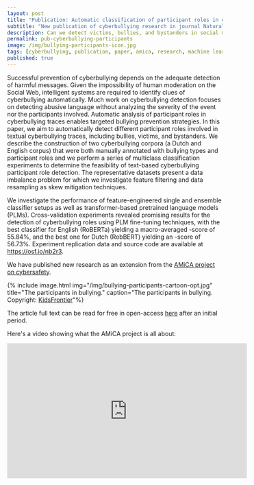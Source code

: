 ```yaml
---
layout: post
title: "Publication: Automatic classification of participant roles in cyberbullying"
subtitle: "New publication of cyberbullying research in journal Natural Language Engineering."
description: Can we detect victims, bullies, and bystanders in social media text?"
permalink: pub-cyberbullying-participants
image: /img/bullying-participants-icon.jpg
tags: [cyberbullying, publication, paper, amica, research, machine learning, bullying detection]
published: true
---
```


Successful prevention of cyberbullying depends on the adequate detection of harmful messages. Given the impossibility of human moderation on the Social Web, intelligent systems are required to identify clues of cyberbullying automatically. Much work on cyberbullying detection focuses on detecting abusive language without analyzing the severity of the event nor the participants involved.
Automatic analysis of participant roles in cyberbullying traces enables targeted bullying prevention strategies. In this paper, we aim to automatically detect different participant roles involved in textual cyberbullying traces, including bullies, victims, and bystanders. We describe the construction of two cyberbullying corpora (a Dutch and English corpus) that were both manually annotated with bullying types and participant roles and we perform a series of multiclass classification experiments to determine the feasibility of text-based cyberbullying participant role detection. The representative datasets present a data imbalance problem for which we investigate feature filtering and data resampling as skew mitigation techniques. 

We investigate the performance of feature-engineered single and ensemble classifier setups as well as transformer-based pretrained language models (PLMs). Cross-validation experiments revealed promising results for the detection of cyberbullying roles using PLM fine-tuning techniques, with the best classifier for English (RoBERTa) yielding a macro-averaged -score of 55.84%, and the best one for Dutch (RobBERT) yielding an -score of 56.73%. Experiment replication data and source code are available at https://osf.io/nb2r3.

We have published new research as an extension from the [AMiCA project on cybersafety](https://amicaproject.be/).

{% include image.html
            img="/img/bullying-participants-cartoon-opt.jpg"
            title="The participants in bullying." 
            caption="The participants in bullying. Copyright: <a href="https://kids.frontiersin.org/article/10.3389/frym.2018.00014">KidsFrontier</a>"%}
            
The article full text can be read for free in open-access [here](https://www.cambridge.org/core/journals/natural-language-engineering/article/automatic-classification-of-participant-roles-in-cyberbullying-can-we-detect-victims-bullies-and-bystanders-in-social-media-text/A2079C2C738C29428E666810B8903342) after an initial period.

Here's a video showing what the AMiCA project is all about:
<iframe width="560" height="315" src="https://www.youtube.com/embed/6Rv_C09lTLc" frameborder="0" allow="autoplay; encrypted-media" allowfullscreen></iframe>